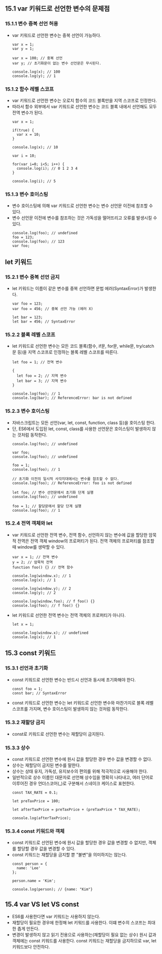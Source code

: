## 15.1 var 키워드로 선언한 변수의 문제점
### 15.1.1 변수 중복 선언 허용
- var 키워드로 선언한 변수는 중복 선언이 가능하다.
  ```
  var x = 1;
  var y = 1;

  var x = 100; // 중복 선언
  var y; // 초기화문이 없는 변수 선언문은 무시된다.

  console.log(x); // 100
  console.log(y); // 1
  ```
### 15.1.2 함수 레벨 스코프
- var 키워드로 선언한 변수는 오로지 함수의 코드 블록만을 지역 스코프로 인정한다.
- 따라서 함수 외부에서 var 키워드로 선언한 변수는 코드 블록 내에서 선언해도 모두 전역 변수가 된다.
  ```
  var x = 1;

  if(true) {
    var x = 10;
  }

  console.log(x); // 10
  ```
  ```
  var i = 10;

  for(var i=0; i<5; i++) {
    console.log(i); // 0 1 2 3 4
  }

  console.log(i); // 5
  ```

### 15.1.3 변수 호이스팅
- 변수 호이스팅에 의해 var 키워드로 선언한 변수는 변수 선언문 이전에 참조할 수 있다.
- 변수 선언문 이전에 변수를 참조하는 것은 가독성을 떨어뜨리고 오류를 발생시킬 수 있다.
  ```
  console.log(foo); // undefined
  foo = 123;
  console.log(foo); // 123
  var foo;
  ```

## let 키워드
### 15.2.1 변수 중복 선언 금지
- let 키워드는 이름이 같은 변수를 중복 선언하면 문법 에러(SyntaxError)가 발생한다.
  ```
  var foo = 123;
  var foo = 456; // 중복 선언 가능 (에러 X)

  let bar = 123;
  let bar = 456; // SyntaxError
  ```

### 15.2.2 블록 레벨 스코프
- let 키워드로 선언한 변수는 모든 코드 블록(함수, if문, for문, while문, try/catch문 등)을 지역 스코프로 인정하는 블록 레벨 스코프를 따른다.
  ```
  let foo = 1; // 전역 변수

  {
    let foo = 2; // 지역 변수
    let bar = 3; // 지역 변수
  }

  console.log(foo); // 1
  console.log(bar); // ReferenceError: bar is not defined
  ```

### 15.2.3 변수 호이스팅
- 자바스크립트는 모든 선언(var, let, const, function, class 등)을 호이스팅 한다.
- 단, ES6에서 도입된 let, const, class를 사용한 선언문은 호이스팅이 발생하지 않는 것처럼 동작한다.
  ```
  console.log(foo); // undefined

  var foo;
  console.log(foo); // undefined

  foo = 1;
  console.log(foo); // 1
  ```
  ```
  // 초기화 이전의 일시적 사각지대에서는 변수를 참조할 수 없다.
  console.log(foo); // ReferenceError: foo is not defined

  let foo; // 변수 선언문에서 초기화 단계 실행
  console.log(foo); // undefined

  foo = 1; // 할당문에서 할당 단계 실행
  console.log(foo); // 1
  ```

### 15.2.4 전역 객체와 let
- var 키워드로 선언한 전역 변수, 전역 함수, 선언하지 않는 변수에 값을 할당한 암묵적 전역은 전역 객체 window의 프로퍼티가 된다. 전역 객체의 프로퍼티를 참조할 때 window를 생략할 수 있다.
  ```
  var x = 1; // 전역 변수
  y = 2; // 암묵적 전역
  function foo() {} // 전역 함수

  console.log(window.x); // 1
  console.log(x); // 1

  console.log(window.y); // 2
  console.log(y); // 2

  console.log(window.foo); // f foo() {}
  console.log(foo); // f foo() {}
  ```
- let 키워드로 선언한 전역 변수는 전역 객체의 프로퍼티가 아니다.
  ```
  let x = 1;

  console.log(window.x); // undefined
  console.log(x); // 1
  ```

## 15.3 const 키워드
### 15.3.1 선언과 초기화
- const 키워드로 선언한 변수는 반드시 선언과 동시에 초기화해야 한다.
  ```
  const foo = 1;
  const bar; // SyntaxError
  ```
- const 키워드로 선언한 변수는 let 키워드로 선언한 변수와 마찬가지로 블록 레벨 스코프를 가지며, 변수 호이스팅이 발생하지 않는 것처럼 동작한다.

### 15.3.2 재할당 금지
- const로 키워드로 선언한 변수는 재할당이 금지된다.

### 15.3.3 상수
- const 키워드로 선언한 변수에 원시 값을 할당한 경우 변수 값을 변경할 수 없다.
- 상수는 재할당이 금지된 변수를 말한다.
- 상수는 상태 유지, 가독성, 유지보수의 편의를 위해 적극적으로 사용해야 한다.
- 일반적으로 상수 이름인 대문자로 선언해 상수임을 명확히 나타내고, 여러 단어로 이루어진 경우 언더스코어(_)로 구분해서 스네이크 케이스로 표현한다.
  ```
  const TAX_RATE = 0.1;
  
  let preTaxPrice = 100;

  let afterTaxPrice = preTaxPrice + (preTaxPrice * TAX_RATE);

  console.log(afterTaxPrice);
  ```


### 15.3.4 const 키워드와 객체
- const 키워드로 선언된 변수에 원시 값을 할당한 경우 값을 변경할 수 없지만, 객체를 할당할 경우 값을 변경할 수 있다.
- const 키워드는 재할당을 금지할 뿐 "불변"을 의미하지는 않는다.
  ```
  const person = {
    name: 'Lee'
  };

  person.name = 'Kim';

  console.log(person); // {name: "Kim"}
  ```

## 15.4 var VS let VS const
- ES6를 사용한다면 var 키워드는 사용하지 않는다.
- 재할당이 필요한 경우에 한정해 let 키워드를 사용한다. 이떄 변수의 스코프는 최대한 좁게 만든다.
- 변경이 발생하지 않고 읽기 전용으로 사용하는(재할당이 필요 없는 상수) 원시 값과 객체에는 const 키워드를 사용한다. const 키워드는 재할당을 금지하므로 var, let 키워드보다 안전하다.